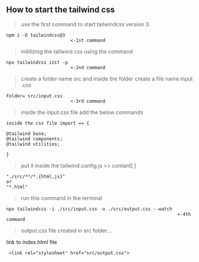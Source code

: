 ## How to start the tailwind css

> use the first command to start tailwindcss version 3. 
```
npm i -D tailwindcss@3    
                        <-1st command 
```


>initilizing the tailwind css using the command

```
npx tailwindcss init -p     
                        <-2nd command 
```
>create a folder name src and inside the folder create a file name input .css

```
Folder= src/input.css     
                        <-3rd command 
```
>inside the input.css file  add the below commands

```
inside the css file import == {

@tailwind base;
@tailwind components;
@tailwind utilities;

}
```
>put it inside the tailwind.config.js  >>  contant[ ]
```
"./src/**/*.{html,js}" 
or
"*.html"
```
>run this command in the terminal
```
npx tailwindcss -i ./src/input.css -o ./src/output.css --watch  
                                                                <-4th command
```

>output.css file created in src folder...

link to index.html file

```
 <link rel="stylesheet" href="src/output.css">
```